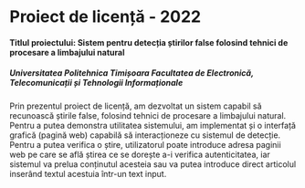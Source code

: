 # Proiect de licență - 2022
#### Titlul proiectului: Sistem pentru detecția știrilor false folosind tehnici de procesare a limbajului natural
##### Universitatea Politehnica Timișoara Facultatea de Electronică, Telecomunicații și Tehnologii Informaționale

Prin prezentul proiect de licență, am dezvoltat un sistem capabil să recunoască știrile false, folosind tehnici de procesare a limbajului natural. Pentru a putea demonstra utilitatea sistemului, am implementat și o interfață grafică (pagină web) capabilă să interacționeze cu sistemul de detecție. Pentru a putea verifica o știre, utilizatorul poate introduce adresa paginii web pe care se află știrea ce se dorește a-i verifica autenticitatea, iar sistemul va prelua conținutul acesteia sau va putea introduce direct articolul inserând textul acestuia într-un text input.